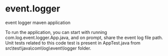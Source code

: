 # event.logger
event logger maven application 

To run the application, you can start with running com.log.event.logger.App.java, and on prompt, share the event log file path.
Unit tests related to this code test is present in AppTest.java from src\test\java\com\log\event\logger folder.
